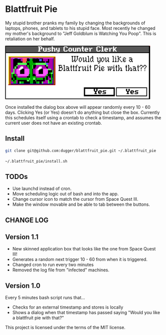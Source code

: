 Blattfruit Pie
===========
My stupid brother pranks my family by changing the backgrounds of laptops, phones, and tablets to his stupid face.  Most recently he changed my mother's background to "Jeff Goldblum is Watching You Poop".  This is retaliation on her behalf.

![Would you like a Blattfruit Pie with that?](/resources/blattfruit.png?raw=true "Blattfruit Pie")

Once installed the dialog box above will appear randomly every 10 - 60  days.  Clicking Yes (or Yes) doesn't do anything but close the box.  Currently this schedules itself using a crontab to check a timestamp, and assumes the current user does not have an existing crontab.

Install
----
```bash
git clone git@github.com:dugger/blattfruit_pie.git ~/.blattfruit_pie

~/.blattfruit_pie/install.sh
```

TODOs
-----
* Use launchd instead of cron.
* Move scheduling logic out of bash and into the app.
* Change cursor icon to match the cursor from Space Quest III.
* Make the window movable and be able to tab between the buttons.

CHANGE LOG
----------

Version 1.1
-----------
* New skinned application box that looks like the one from Space Quest III!
* Generates a random next trigger 10 - 60 from when it is triggered.
* Changed cron to run every two minutes
* Removed the log file from "infected" machines.

Version 1.0
-----------
Every 5 minutes bash script runs that...
* Checks for an external timestamp and stores is locally
* Shows a dialog when that timestamp has passed saying "Would you like a blattfruit pie with that?"


This project is licensed under the terms of the MIT license.
